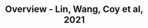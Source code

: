 ---
title: Overview - Lin, Wang, Coy et al, 2021
layout: osd-exhibit
paper: config-lin-wang-coy-2021
figure: reg_96_97
---